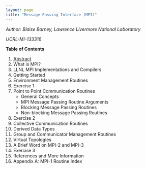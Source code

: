 ```yaml
---
layout: page
title: "Message Passing Interface (MPI)"
---
```


*Author: Blaise Barney, Lawrence Livermore National Laboratory*

*UCRL-MI-133316*

**Table of Contents**

1. [Abstract](pages/MPI_abstract.md)
2. What is MPI?
3. LLNL MPI Implementations and Compilers
4. Getting Started
5. Environment Management Routines
6. Exercise 1
7. Point to Point Communication Routines
    * General Concepts
    * MPI Message Passing Routine Arguments
    * Blocking Message Passing Routines
    * Non-blocking Message Passing Routines
8. Exercise 2
9. Collective Communication Routines
10. Derived Data Types
11. Group and Communicator Management Routines
12. Virtual Topologies
13. A Brief Word on MPI-2 and MPI-3
14. Exercise 3
15. References and More Information
16. Appendix A: MPI-1 Routine Index
